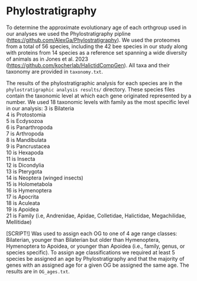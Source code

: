 # Phylostratigraphy

To determine the approximate evolutionary age of each orthgroup used in our analyses we used the Phylostratigraphy pipline (https://github.com/AlexGa/Phylostratigraphy). We used the proteomes from a total of 56 species, including the 42 bee species in our study along with proteins from 14 species as a reference set spanning a wide diversity of animals as in Jones et al. 2023 (https://github.com/kocherlab/HalictidCompGen). All taxa and their taxonomy are provided in `taxonomy.txt`.

The results of the phylostratigraphic analysis for each species are in the `phylostratigraphic analysis results/` directory. These species files contain the taxonomic level at which each gene originated represented by a number. We used 18 taxonomic levels with family as the most specific level in our analysis:
3 is Bilateria  
4 is Protostomia  
5 is Ecdysozoa  
6 is Panarthropoda  
7 is Arthropoda  
8 is Mandibulata  
9 is Pancrustacea  
10 is Hexapoda  
11 is Insecta  
12 is Dicondylia  
13 is Pterygota  
14 is Neoptera (winged insects)  
15 is Holometabola  
16 is Hymenoptera  
17 is Apocrita  
18 is Aculeata  
19 is Apoidea  
21 is Family (i.e, Andrenidae, Apidae, Colletidae, Halictidae, Megachilidae, Mellitidae)

[SCRIPT!] Was used to assign each OG to one of 4 age range classes: Bilaterian, younger than Bilaterian but older than Hymenoptera, Hymenoptera to Apoidea, or younger than Apoidea (i.e., family, genus, or species specific). To assign age classifications we required at least 5 species be assigned an age by Phylostratigraphy and that the majority of genes with an assigned age for a given OG be assigned the same age. The results are in `OG_ages.txt`.
